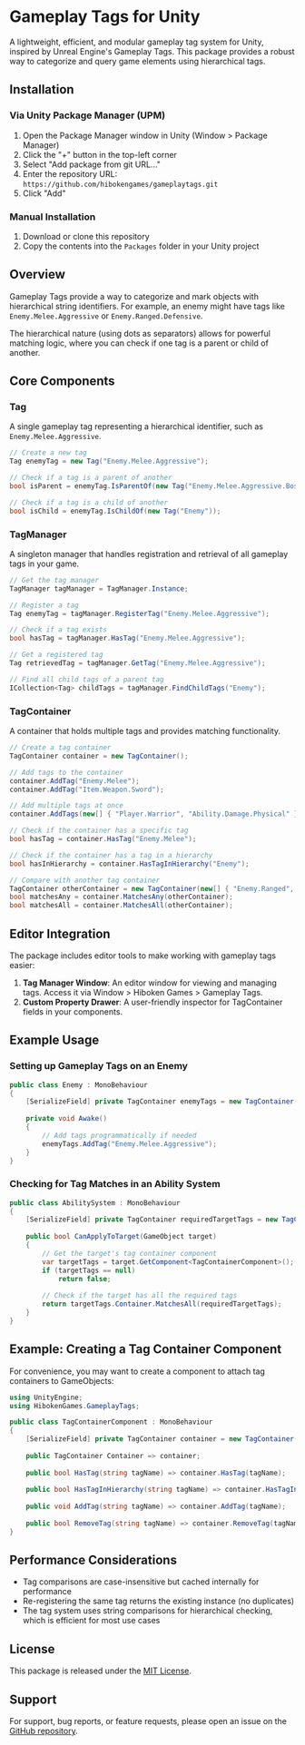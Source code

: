 # Gameplay Tags for Unity

A lightweight, efficient, and modular gameplay tag system for Unity, inspired by Unreal Engine's Gameplay Tags. This package provides a robust way to categorize and query game elements using hierarchical tags.

## Installation

### Via Unity Package Manager (UPM)

1. Open the Package Manager window in Unity (Window > Package Manager)
2. Click the "+" button in the top-left corner
3. Select "Add package from git URL..."
4. Enter the repository URL: `https://github.com/hibokengames/gameplaytags.git`
5. Click "Add"

### Manual Installation

1. Download or clone this repository
2. Copy the contents into the `Packages` folder in your Unity project

## Overview

Gameplay Tags provide a way to categorize and mark objects with hierarchical string identifiers. For example, an enemy might have tags like `Enemy.Melee.Aggressive` or `Enemy.Ranged.Defensive`.

The hierarchical nature (using dots as separators) allows for powerful matching logic, where you can check if one tag is a parent or child of another.

## Core Components

### Tag

A single gameplay tag representing a hierarchical identifier, such as `Enemy.Melee.Aggressive`.

```csharp
// Create a new tag
Tag enemyTag = new Tag("Enemy.Melee.Aggressive");

// Check if a tag is a parent of another
bool isParent = enemyTag.IsParentOf(new Tag("Enemy.Melee.Aggressive.Boss"));

// Check if a tag is a child of another
bool isChild = enemyTag.IsChildOf(new Tag("Enemy"));
```

### TagManager

A singleton manager that handles registration and retrieval of all gameplay tags in your game.

```csharp
// Get the tag manager
TagManager tagManager = TagManager.Instance;

// Register a tag
Tag enemyTag = tagManager.RegisterTag("Enemy.Melee.Aggressive");

// Check if a tag exists
bool hasTag = tagManager.HasTag("Enemy.Melee.Aggressive");

// Get a registered tag
Tag retrievedTag = tagManager.GetTag("Enemy.Melee.Aggressive");

// Find all child tags of a parent tag
ICollection<Tag> childTags = tagManager.FindChildTags("Enemy");
```

### TagContainer

A container that holds multiple tags and provides matching functionality.

```csharp
// Create a tag container
TagContainer container = new TagContainer();

// Add tags to the container
container.AddTag("Enemy.Melee");
container.AddTag("Item.Weapon.Sword");

// Add multiple tags at once
container.AddTags(new[] { "Player.Warrior", "Ability.Damage.Physical" });

// Check if the container has a specific tag
bool hasTag = container.HasTag("Enemy.Melee");

// Check if the container has a tag in a hierarchy
bool hasInHierarchy = container.HasTagInHierarchy("Enemy");

// Compare with another tag container
TagContainer otherContainer = new TagContainer(new[] { "Enemy.Ranged", "Player.Warrior" });
bool matchesAny = container.MatchesAny(otherContainer);
bool matchesAll = container.MatchesAll(otherContainer);
```

## Editor Integration

The package includes editor tools to make working with gameplay tags easier:

1. **Tag Manager Window**: An editor window for viewing and managing tags. Access it via Window > Hiboken Games > Gameplay Tags.
2. **Custom Property Drawer**: A user-friendly inspector for TagContainer fields in your components.

## Example Usage

### Setting up Gameplay Tags on an Enemy

```csharp
public class Enemy : MonoBehaviour
{
    [SerializeField] private TagContainer enemyTags = new TagContainer();
    
    private void Awake()
    {
        // Add tags programmatically if needed
        enemyTags.AddTag("Enemy.Melee.Aggressive");
    }
}
```

### Checking for Tag Matches in an Ability System

```csharp
public class AbilitySystem : MonoBehaviour
{
    [SerializeField] private TagContainer requiredTargetTags = new TagContainer();
    
    public bool CanApplyToTarget(GameObject target)
    {
        // Get the target's tag container component
        var targetTags = target.GetComponent<TagContainerComponent>();
        if (targetTags == null)
            return false;
            
        // Check if the target has all the required tags
        return targetTags.Container.MatchesAll(requiredTargetTags);
    }
}
```

## Example: Creating a Tag Container Component

For convenience, you may want to create a component to attach tag containers to GameObjects:

```csharp
using UnityEngine;
using HibokenGames.GameplayTags;

public class TagContainerComponent : MonoBehaviour
{
    [SerializeField] private TagContainer container = new TagContainer();
    
    public TagContainer Container => container;
    
    public bool HasTag(string tagName) => container.HasTag(tagName);
    
    public bool HasTagInHierarchy(string tagName) => container.HasTagInHierarchy(tagName);
    
    public void AddTag(string tagName) => container.AddTag(tagName);
    
    public bool RemoveTag(string tagName) => container.RemoveTag(tagName);
}
```

## Performance Considerations

- Tag comparisons are case-insensitive but cached internally for performance
- Re-registering the same tag returns the existing instance (no duplicates)
- The tag system uses string comparisons for hierarchical checking, which is efficient for most use cases

## License

This package is released under the [MIT License](LICENSE).

## Support

For support, bug reports, or feature requests, please open an issue on the [GitHub repository](https://github.com/hibokengames/gameplaytags/issues).